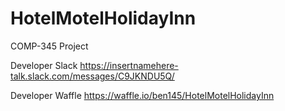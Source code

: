 # HotelMotelHolidayInn
COMP-345 Project

Developer Slack
https://insertnamehere-talk.slack.com/messages/C9JKNDU5Q/

Developer Waffle
https://waffle.io/ben145/HotelMotelHolidayInn


